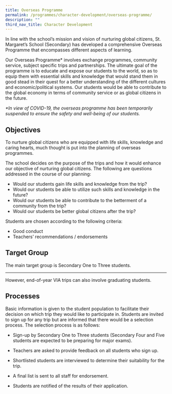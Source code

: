 ```yaml
---
title: Overseas Programme
permalink: /programmes/character-development/overseas-programme/
description: ""
third_nav_title: Character Development
---
```

In line with the school’s mission and vision of nurturing global citizens, St. Margaret’s School (Secondary) has developed a comprehensive Overseas Programme that encompasses different aspects of learning.

Our Overseas Programme\* involves exchange programmes, community service, subject specific trips and partnerships. The ultimate goal of the programme is to educate and expose our students to the world, so as to equip them with essential skills and knowledge that would stand them in good stead in their quest for a better understanding of the different cultures and economic/political systems. Our students would be able to contribute to the global economy in terms of community service or as global citizens in the future.  

_\*In view of COVID-19, the overseas programme has been temporarily suspended to ensure the safety and well-being of our students._  

Objectives
----------

To nurture global citizens who are equipped with life skills, knowledge and caring hearts, much thought is put into the planning of overseas programmes.

  

The school decides on the purpose of the trips and how it would enhance our objective of nurturing global citizens. The following are questions addressed in the course of our planning:

  

*   Would our students gain life skills and knowledge from the trip?
*   Would our students be able to utilize such skills and knowledge in the future?
*   Would our students be able to contribute to the betterment of a community from the trip?
*   Would our students be better global citizens after the trip?

  

Students are chosen according to the following criteria:

*   Good conduct
*   Teachers’ recommendations / endorsements

Target Group
------------

The main target group is Secondary One to Three students.  

------------------------------------------------------------

However, end-of-year VIA trips can also involve graduating students. 

Processes
---------

Basic information is given to the student population to facilitate their decision on which trip they would like to participate in. Students are invited to sign up for any trip but are informed that there would be a selection process. The selection process is as follows:

*   Sign-up by Secondary One to Three students (Secondary Four and Five students are expected to be preparing for major exams).
    
*   Teachers are asked to provide feedback on all students who sign up.
    
*   Shortlisted students are interviewed to determine their suitability for the trip.
    
*   A final list is sent to all staff for endorsement.
*   Students are notified of the results of their application.